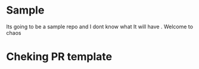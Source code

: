 # Sample

Its going to be a sample repo and I dont know what It will have .
Welcome to chaos

# Cheking PR template